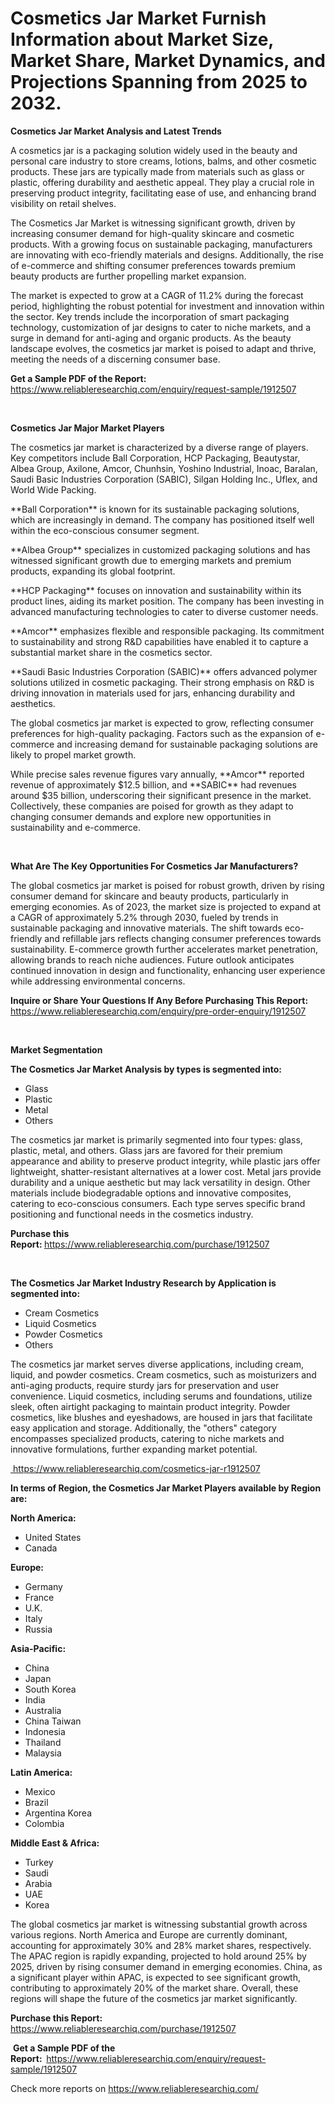 <p><h1>Cosmetics Jar Market Furnish Information about Market Size, Market Share, Market Dynamics, and Projections Spanning from 2025 to 2032.</h1></p><p><strong>Cosmetics Jar Market Analysis and Latest Trends</strong></p>
<p><p>A cosmetics jar is a packaging solution widely used in the beauty and personal care industry to store creams, lotions, balms, and other cosmetic products. These jars are typically made from materials such as glass or plastic, offering durability and aesthetic appeal. They play a crucial role in preserving product integrity, facilitating ease of use, and enhancing brand visibility on retail shelves.</p><p>The Cosmetics Jar Market is witnessing significant growth, driven by increasing consumer demand for high-quality skincare and cosmetic products. With a growing focus on sustainable packaging, manufacturers are innovating with eco-friendly materials and designs. Additionally, the rise of e-commerce and shifting consumer preferences towards premium beauty products are further propelling market expansion.</p><p>The market is expected to grow at a CAGR of 11.2% during the forecast period, highlighting the robust potential for investment and innovation within the sector. Key trends include the incorporation of smart packaging technology, customization of jar designs to cater to niche markets, and a surge in demand for anti-aging and organic products. As the beauty landscape evolves, the cosmetics jar market is poised to adapt and thrive, meeting the needs of a discerning consumer base.</p></p>
<p><strong>Get a Sample PDF of the Report:&nbsp;</strong> <a href="https://www.reliableresearchiq.com/enquiry/request-sample/1912507?utm_campaign=2655&utm_medium=2&utm_source=Github&utm_content=ia&utm_term=08032025&utm_id=cosmetics-jar">https://www.reliableresearchiq.com/enquiry/request-sample/1912507</a></p>
<p>&nbsp;</p>
<p><strong>Cosmetics Jar Major Market Players</strong></p>
<p><p>The cosmetics jar market is characterized by a diverse range of players. Key competitors include Ball Corporation, HCP Packaging, Beautystar, Albea Group, Axilone, Amcor, Chunhsin, Yoshino Industrial, Inoac, Baralan, Saudi Basic Industries Corporation (SABIC), Silgan Holding Inc., Uflex, and World Wide Packing. </p><p>**Ball Corporation** is known for its sustainable packaging solutions, which are increasingly in demand. The company has positioned itself well within the eco-conscious consumer segment. </p><p>**Albea Group** specializes in customized packaging solutions and has witnessed significant growth due to emerging markets and premium products, expanding its global footprint.</p><p>**HCP Packaging** focuses on innovation and sustainability within its product lines, aiding its market position. The company has been investing in advanced manufacturing technologies to cater to diverse customer needs. </p><p>**Amcor** emphasizes flexible and responsible packaging. Its commitment to sustainability and strong R&D capabilities have enabled it to capture a substantial market share in the cosmetics sector.</p><p>**Saudi Basic Industries Corporation (SABIC)** offers advanced polymer solutions utilized in cosmetic packaging. Their strong emphasis on R&D is driving innovation in materials used for jars, enhancing durability and aesthetics.</p><p>The global cosmetics jar market is expected to grow, reflecting consumer preferences for high-quality packaging. Factors such as the expansion of e-commerce and increasing demand for sustainable packaging solutions are likely to propel market growth.</p><p>While precise sales revenue figures vary annually, **Amcor** reported revenue of approximately $12.5 billion, and **SABIC** had revenues around $35 billion, underscoring their significant presence in the market. Collectively, these companies are poised for growth as they adapt to changing consumer demands and explore new opportunities in sustainability and e-commerce.</p></p>
<p>&nbsp;</p>
<p><strong>What Are The Key Opportunities For Cosmetics Jar Manufacturers?</strong></p>
<p><p>The global cosmetics jar market is poised for robust growth, driven by rising consumer demand for skincare and beauty products, particularly in emerging economies. As of 2023, the market size is projected to expand at a CAGR of approximately 5.2% through 2030, fueled by trends in sustainable packaging and innovative materials. The shift towards eco-friendly and refillable jars reflects changing consumer preferences towards sustainability. E-commerce growth further accelerates market penetration, allowing brands to reach niche audiences. Future outlook anticipates continued innovation in design and functionality, enhancing user experience while addressing environmental concerns.</p></p>
<p><strong>Inquire or Share Your Questions If Any Before Purchasing This Report:</strong> <a href="https://www.reliableresearchiq.com/enquiry/pre-order-enquiry/1912507?utm_campaign=2655&utm_medium=2&utm_source=Github&utm_content=ia&utm_term=08032025&utm_id=cosmetics-jar">https://www.reliableresearchiq.com/enquiry/pre-order-enquiry/1912507</a></p>
<p>&nbsp;</p>
<p><strong>Market Segmentation</strong></p>
<p><strong>The Cosmetics Jar Market Analysis by types is segmented into:</strong></p>
<p><ul><li>Glass</li><li>Plastic</li><li>Metal</li><li>Others</li></ul></p>
<p><p>The cosmetics jar market is primarily segmented into four types: glass, plastic, metal, and others. Glass jars are favored for their premium appearance and ability to preserve product integrity, while plastic jars offer lightweight, shatter-resistant alternatives at a lower cost. Metal jars provide durability and a unique aesthetic but may lack versatility in design. Other materials include biodegradable options and innovative composites, catering to eco-conscious consumers. Each type serves specific brand positioning and functional needs in the cosmetics industry.</p></p>
<p><strong>Purchase this Report:&nbsp;</strong><a href="https://www.reliableresearchiq.com/purchase/1912507?utm_campaign=2655&utm_medium=2&utm_source=Github&utm_content=ia&utm_term=08032025&utm_id=cosmetics-jar">https://www.reliableresearchiq.com/purchase/1912507</a></p>
<p>&nbsp;</p>
<p><strong>The Cosmetics Jar Market Industry Research by Application is segmented into:</strong></p>
<p><ul><li>Cream Cosmetics</li><li>Liquid Cosmetics</li><li>Powder Cosmetics</li><li>Others</li></ul></p>
<p><p>The cosmetics jar market serves diverse applications, including cream, liquid, and powder cosmetics. Cream cosmetics, such as moisturizers and anti-aging products, require sturdy jars for preservation and user convenience. Liquid cosmetics, including serums and foundations, utilize sleek, often airtight packaging to maintain product integrity. Powder cosmetics, like blushes and eyeshadows, are housed in jars that facilitate easy application and storage. Additionally, the "others" category encompasses specialized products, catering to niche markets and innovative formulations, further expanding market potential.</p></p>
<p><a href="https://www.reliableresearchiq.com/cosmetics-jar-r1912507?utm_campaign=2655&utm_medium=2&utm_source=Github&utm_content=ia&utm_term=08032025&utm_id=cosmetics-jar">&nbsp;https://www.reliableresearchiq.com/cosmetics-jar-r1912507</a></p>
<p><strong>In terms of Region, the Cosmetics Jar Market Players available by Region are:</strong></p>
<p>
    <p> <strong> North America: </strong>
        <ul>
            <li>United States</li>
            <li>Canada</li>
        </ul>
        </p> 
    <p> <strong> Europe: </strong>
        <ul>
            <li>Germany</li>
            <li>France</li>
            <li>U.K.</li>
            <li>Italy</li>
            <li>Russia</li>
        </ul>
        </p> 
    <p> <strong> Asia-Pacific: </strong>
        <ul>
            <li>China</li>
            <li>Japan</li>
            <li>South Korea</li>
            <li>India</li>
            <li>Australia</li>
            <li>China Taiwan</li>
            <li>Indonesia</li>
            <li>Thailand</li>
            <li>Malaysia</li>
        </ul>
        </p> 
    <p> <strong> Latin America: </strong>
        <ul>
            <li>Mexico</li>
            <li>Brazil</li>
            <li>Argentina Korea</li>
            <li>Colombia</li>
        </ul>
        </p> 
    <p> <strong> Middle East & Africa: </strong>
        <ul>
            <li>Turkey</li>
            <li>Saudi</li>
            <li>Arabia</li>
            <li>UAE</li>
            <li>Korea</li>
        </ul>
    </p>
    </p>
<p><p>The global cosmetics jar market is witnessing substantial growth across various regions. North America and Europe are currently dominant, accounting for approximately 30% and 28% market shares, respectively. The APAC region is rapidly expanding, projected to hold around 25% by 2025, driven by rising consumer demand in emerging economies. China, as a significant player within APAC, is expected to see significant growth, contributing to approximately 20% of the market share. Overall, these regions will shape the future of the cosmetics jar market significantly.</p></p>
<p><strong>Purchase this Report: </strong><a href="https://www.reliableresearchiq.com/purchase/1912507?utm_campaign=2655&utm_medium=2&utm_source=Github&utm_content=ia&utm_term=08032025&utm_id=cosmetics-jar">https://www.reliableresearchiq.com/purchase/1912507</a></p>
<p>&nbsp;<strong>Get a Sample PDF of the Report:&nbsp;&nbsp;</strong><a href="https://www.reliableresearchiq.com/enquiry/request-sample/1912507?utm_campaign=2655&utm_medium=2&utm_source=Github&utm_content=ia&utm_term=08032025&utm_id=cosmetics-jar">https://www.reliableresearchiq.com/enquiry/request-sample/1912507</a></p>
<p><strong></strong></p>
<p>Check more reports on <a href="https://www.reliableresearchiq.com/?utm_campaign=2655&utm_medium=2&utm_source=Github&utm_content=ia&utm_term=08032025&utm_id=cosmetics-jar">https://www.reliableresearchiq.com/</a></p>